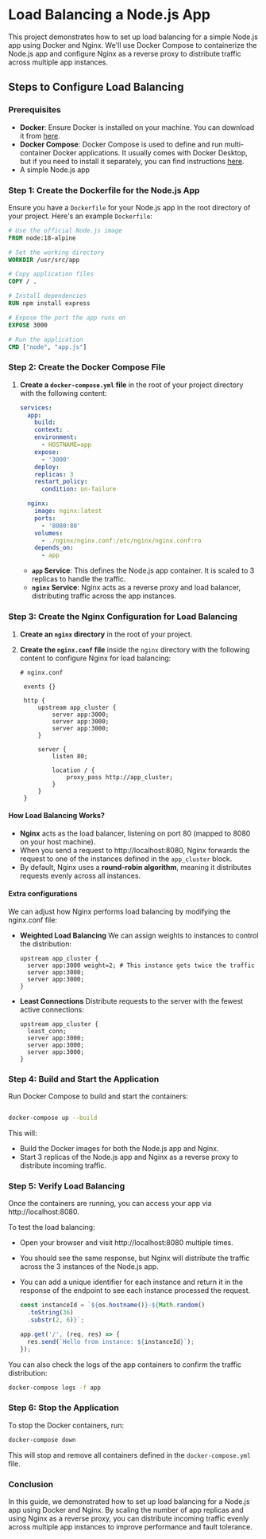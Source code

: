 # Load Balancing a Node.js App

This project demonstrates how to set up load balancing for a simple Node.js app using Docker and Nginx. We'll use Docker Compose to containerize the Node.js app and configure Nginx as a reverse proxy to distribute traffic across multiple app instances.

## Steps to Configure Load Balancing

### Prerequisites

- **Docker**: Ensure Docker is installed on your machine. You can download it from [here](https://www.docker.com/get-started).
- **Docker Compose**: Docker Compose is used to define and run multi-container Docker applications. It usually comes with Docker Desktop, but if you need to install it separately, you can find instructions [here](https://docs.docker.com/compose/install/).
- A simple Node.js app

### Step 1: Create the Dockerfile for the Node.js App

Ensure you have a `Dockerfile` for your Node.js app in the root directory of your project. Here's an example `Dockerfile`:

```dockerfile
# Use the official Node.js image
FROM node:18-alpine

# Set the working directory
WORKDIR /usr/src/app

# Copy application files
COPY / .

# Install dependencies
RUN npm install express

# Expose the port the app runs on
EXPOSE 3000

# Run the application
CMD ["node", "app.js"]
```

### Step 2: Create the Docker Compose File

1. **Create a `docker-compose.yml` file** in the root of your project directory with the following content:

   ```yaml
   services:
     app:
       build:
       context: .
       environment:
         - HOSTNAME=app
       expose:
         - '3000'
       deploy:
       replicas: 3
       restart_policy:
         condition: on-failure

     nginx:
       image: nginx:latest
       ports:
         - '8080:80'
       volumes:
         - ./nginx/nginx.conf:/etc/nginx/nginx.conf:ro
       depends_on:
         - app
   ```

   - **`app` Service**: This defines the Node.js app container. It is scaled to 3 replicas to handle the traffic.
   - **`nginx` Service**: Nginx acts as a reverse proxy and load balancer, distributing traffic across the app instances.

### Step 3: Create the Nginx Configuration for Load Balancing

1. **Create an `nginx` directory** in the root of your project.

2. **Create the `nginx.conf` file** inside the `nginx` directory with the following content to configure Nginx for load balancing:

   ```nginx
   # nginx.conf

    events {}

    http {
        upstream app_cluster {
            server app:3000;
            server app:3000;
            server app:3000;
        }

        server {
            listen 80;

            location / {
                proxy_pass http://app_cluster;
            }
        }
    }

   ```

#### How Load Balancing Works?

- **Nginx** acts as the load balancer, listening on port 80 (mapped to 8080 on your host machine).
- When you send a request to http://localhost:8080, Nginx forwards the request to one of the instances defined in the `app_cluster` block.
- By default, Nginx uses a **round-robin algorithm**, meaning it distributes requests evenly across all instances.

#### Extra configurations

We can adjust how Nginx performs load balancing by modifying the nginx.conf file:

- **Weighted Load Balancing**
  We can assign weights to instances to control the distribution:

  ```nginx
  upstream app_cluster {
    server app:3000 weight=2; # This instance gets twice the traffic
    server app:3000;
    server app:3000;
  }
  ```

- **Least Connections**
  Distribute requests to the server with the fewest active connections:

  ```nginx
  upstream app_cluster {
    least_conn;
    server app:3000;
    server app:3000;
    server app:3000;
  }
  ```

### Step 4: Build and Start the Application

Run Docker Compose to build and start the containers:

```bash

docker-compose up --build
```

This will:

- Build the Docker images for both the Node.js app and Nginx.
- Start 3 replicas of the Node.js app and Nginx as a reverse proxy to distribute incoming traffic.

### Step 5: Verify Load Balancing

Once the containers are running, you can access your app via http://localhost:8080.

To test the load balancing:

- Open your browser and visit http://localhost:8080 multiple times.
- You should see the same response, but Nginx will distribute the traffic across the 3 instances of the Node.js app.
- You can add a unique identifier for each instance and return it in the response of the endpoint to see each instance processed the request.

  ```javascript
  const instanceId = `${os.hostname()}-${Math.random()
    .toString(36)
    .substr(2, 6)}`;

  app.get('/', (req, res) => {
    res.send(`Hello from instance: ${instanceId}`);
  });
  ```

You can also check the logs of the app containers to confirm the traffic distribution:

```bash
docker-compose logs -f app
```

### Step 6: Stop the Application

To stop the Docker containers, run:

```bash
docker-compose down
```

This will stop and remove all containers defined in the `docker-compose.yml` file.

### Conclusion

In this guide, we demonstrated how to set up load balancing for a Node.js app using Docker and Nginx. By scaling the number of app replicas and using Nginx as a reverse proxy, you can distribute incoming traffic evenly across multiple app instances to improve performance and fault tolerance.
